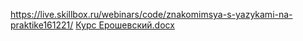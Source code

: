 https://live.skillbox.ru/webinars/code/znakomimsya-s-yazykami-na-praktike161221/
[Курс Ерошевский.docx](https://github.com/Eroshevskiy/eroshevskiy205/files/7936905/default.docx)
